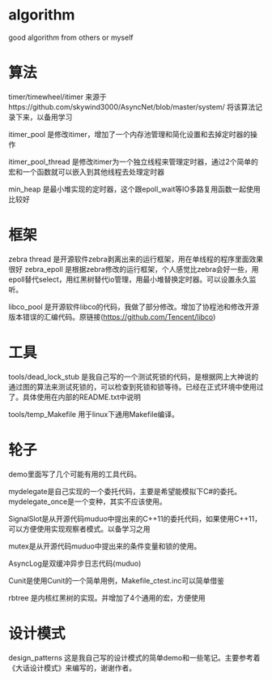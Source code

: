 # algorithm
good algorithm from others or myself

# 算法
timer/timewheel/itimer 来源于https://github.com/skywind3000/AsyncNet/blob/master/system/ 将该算法记录下来，以备用学习


itimer_pool 是修改itimer，增加了一个内存池管理和简化设置和去掉定时器的操作


itimer_pool_thread 是修改itimer为一个独立线程来管理定时器，通过2个简单的宏和一个函数就可以嵌入到其他线程去处理定时器

min_heap 是最小堆实现的定时器，这个跟epoll_wait等IO多路复用函数一起使用比较好

# 框架
zebra thread 是开源软件zebra剥离出来的运行框架，用在单线程的程序里面效果很好
zebra_epoll  是根据zebra修改的运行框架，个人感觉比zebra会好一些，用epoll替代select，用红黑树替代io管理，用最小堆替换定时器。可以设置永久监听。

libco_pool 是开源软件libco的代码，我做了部分修改。增加了协程池和修改开源版本错误的汇编代码。原链接(https://github.com/Tencent/libco)


# 工具
tools/dead_lock_stub 是我自己写的一个测试死锁的代码，是根据网上大神说的通过图的算法来测试死锁的，可以检查到死锁和锁等待。已经在正式环境中使用过了。具体使用在内部的README.txt中说明

tools/temp_Makefile
用于linux下通用Makefile编译。

# 轮子
demo里面写了几个可能有用的工具代码。

mydelegate是自己实现的一个委托代码，主要是希望能模拟下C#的委托。mydelegate_once是一个变种，其实不应该使用。

SignalSlot是从开源代码muduo中提出来的C++11的委托代码，如果使用C++11，可以方便使用实现观察者模式。以备学习之用

mutex是从开源代码muduo中提出来的条件变量和锁的使用。

AsyncLog是双缓冲异步日志代码(muduo)

Cunit是使用Cunit的一个简单用例，Makefile_ctest.inc可以简单借鉴

rbtree 是内核红黑树的实现。并增加了4个通用的宏，方便使用

# 设计模式
design_patterns
这是我自己写的设计模式的简单demo和一些笔记。主要参考着《大话设计模式》来编写的，谢谢作者。
